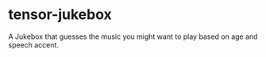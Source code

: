# tensor-jukebox
A Jukebox that guesses the music you might want to play based on age and speech accent.

